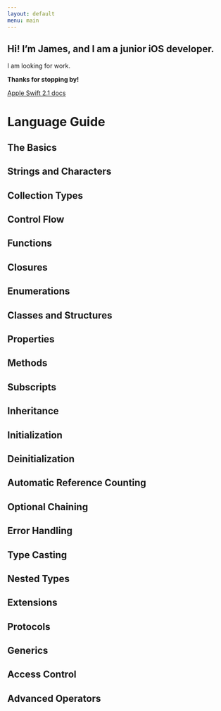 ```yaml
---
layout: default
menu: main
---
```


## Hi! I’m James, and I am a junior iOS developer.

I am looking for work.

**Thanks for stopping by!**


[Apple Swift 2.1 docs](https://developer.apple.com/library/ios/documentation/Swift/Conceptual/Swift_Programming_Language/TheBasics.html)

# Language Guide

## The Basics

## Strings and Characters

## Collection Types

## Control Flow

## Functions

## Closures

## Enumerations

## Classes and Structures

## Properties

## Methods

## Subscripts

## Inheritance

## Initialization

## Deinitialization

## Automatic Reference Counting

## Optional Chaining

## Error Handling

## Type Casting

## Nested Types

## Extensions

## Protocols

## Generics

## Access Control

## Advanced Operators
